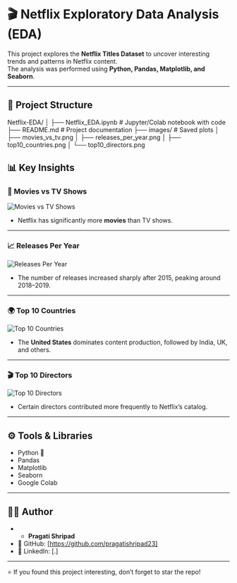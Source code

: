# 🎬 Netflix Exploratory Data Analysis (EDA)

This project explores the **Netflix Titles Dataset** to uncover interesting trends and patterns in Netflix content.  
The analysis was performed using **Python, Pandas, Matplotlib, and Seaborn**.

---

## 📂 Project Structure
Netflix-EDA/
│
├── Netflix_EDA.ipynb # Jupyter/Colab notebook with code
├── README.md # Project documentation
├── images/ # Saved plots
│ ├── movies_vs_tv.png
│ ├── releases_per_year.png
│ ├── top10_countries.png
│ └── top10_directors.png


## 📊 Key Insights

### 🎥 Movies vs TV Shows
![Movies vs TV Shows](images/movies_vs_tv.png)  

- Netflix has significantly more **movies** than TV shows.

---

### 📈 Releases Per Year
![Releases Per Year](images/releases_per_year.png)  

- The number of releases increased sharply after 2015, peaking around 2018–2019.

---

### 🌍 Top 10 Countries
![Top 10 Countries](images/top10_countries.png)  

- The **United States** dominates content production, followed by India, UK, and others.

---

### 🎬 Top 10 Directors
![Top 10 Directors](images/top10_directors.png)  

- Certain directors contributed more frequently to Netflix’s catalog.

---

## ⚙️ Tools & Libraries
- Python 🐍
- Pandas  
- Matplotlib  
- Seaborn  
- Google Colab  

---

## 👩‍💻 Author
- - **Pragati Shripad**  
- 📌 GitHub: [https://github.com/pragatishripad23]  
- 🔗 LinkedIn: [.]  

---

⭐ If you found this project interesting, don’t forget to star the repo!
